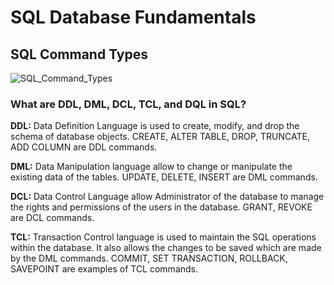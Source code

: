 # SQL Database Fundamentals

## SQL Command Types

![SQL_Command_Types](https://github.com/danvuk567/SQL-Best-Practices/blob/main/images/SQL_Command_Types.jpg?raw=true)

### **What are DDL, DML, DCL, TCL, and DQL in SQL?**

**DDL:** Data Definition Language is used to create, modify, and drop the schema of database objects. CREATE, ALTER TABLE, DROP, TRUNCATE, ADD COLUMN are DDL commands.

**DML:** Data Manipulation language allow to change or manipulate the existing data of the tables. UPDATE, DELETE, INSERT are DML commands.

**DCL:** Data Control Language allow Administrator of the database to manage the rights and permissions of the users in the database. GRANT, REVOKE are DCL commands.

**TCL:** Transaction Control language is used to maintain the SQL operations within the database. It also allows the changes to be saved which are made by the DML commands. COMMIT, SET TRANSACTION, ROLLBACK, SAVEPOINT are examples of TCL commands.

